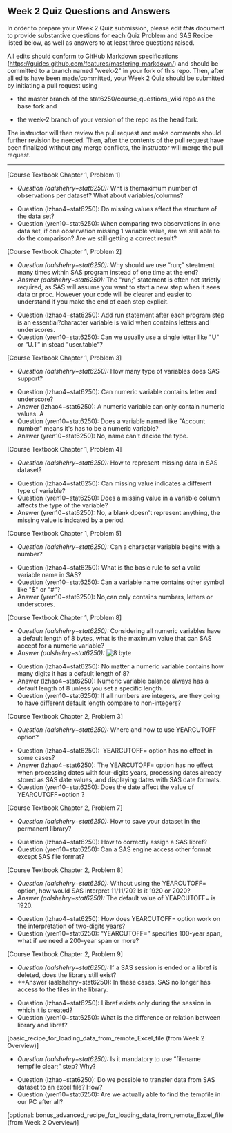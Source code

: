 ## Week 2 Quiz Questions and Answers

In order to prepare your Week 2 Quiz submission, please edit ***this*** document to provide substantive questions for each Quiz Problem and SAS Recipe listed below, as well as answers to at least three questions raised.

All edits should conform to GitHub Markdown specifications (https://guides.github.com/features/mastering-markdown/) and should be committed to a branch named "week-2" in your fork of this repo. Then, after all edits have been made/committed, your Week 2 Quiz should be submitted by initiating a pull request using

- the master branch of the stat6250/course_questions_wiki repo as the base fork and

- the week-2 branch of your version of the repo as the head fork.

The instructor will then review the pull request and make comments should further revision be needed. Then, after the contents of the pull request have been finalized without any merge conflicts, the instructor will merge the pull request.

********************************************************************************



[Course Textbook Chapter 1, Problem 1]
* *Question (aalshehry−stat6250):* Wht is themaximum number of observations per dataset? What about variables/columns?
- Question (lzhao4−stat6250): Do missing values affect the structure of the data set?
- Question (yren10−stat6250): When comparing two observations in one data set, if one observation missing 1 variable value, are we still able to do the comparison? Are we still getting a correct result?


[Course Textbook Chapter 1, Problem 2]
* *Question (aalshehry−stat6250):* Why should we use “run;” steatment many times within SAS program instead of one time at the end?
* *Answer (aalshehry−stat6250):* The "run;" statement is often not strictly required, as SAS will assume you want to start a new step when it sees data or proc. However your code will be clearer and easier to understand if you make the end of each step explicit.
- Question (lzhao4−stat6250): Add run statement after each program step is an essential?character variable is valid when contains letters and underscores.
- Question (yren10−stat6250): Can we usually use a single letter like "U" or “U.T” in stead "user.table"?


[Course Textbook Chapter 1, Problem 3]
* *Question (aalshehry−stat6250):* How many type of variables does SAS support?
- Question (lzhao4−stat6250): Can numeric variable contains letter and underscore?
- Answer (lzhao4−stat6250): A numeric variable can only contain numeric values. A 
- Question (yren10−stat6250): Does a variable named like "Account number" means it's has to be a numeric variable?
- Answer (yren10−stat6250): No, name can't decide the type.


[Course Textbook Chapter 1, Problem 4]
* *Question (aalshehry−stat6250):* How to represent missing data in SAS dataset?
- Question (lzhao4−stat6250): Can missing value indicates a different type of variable?
- Question (yren10−stat6250): Does a missing value in a variable column affects the type of the variable?
- Answer (yren10−stat6250): No, a blank dpesn't represent anything, the missing value is indcated by a period. 


[Course Textbook Chapter 1, Problem 5]
* *Question (aalshehry−stat6250):* Can a character variable begins with a number?
- Question (lzhao4−stat6250): What is the basic rule to set a valid variable name in SAS?
- Question (yren10−stat6250): Can a variable name contains other symbol like "$" or "#"?
- Answer (yren10−stat6250): No,can only contains numbers, letters or underscores.


[Course Textbook Chapter 1, Problem 8]
* *Question (aalshehry−stat6250):* Considering all numeric variables have a default length of 8 bytes, what is the maximum value that can SAS accept for a numeric variable?
* *Answer (aalshehry−stat6250):* 
![8 byte](https://github.com/aalshehry-stat6250/course-questions-wiki/blob/Week-2/week-02/8byte.JPG?raw=true)
- Question (lzhao4−stat6250): No matter a numeric variable contains how many digits it has a default length of 8?
- Answer (lzhao4−stat6250): Numeric variable balance always has a default length of 8 unless you set a specific length.
- Question (yren10−stat6250): If all numbers are integers, are they going to have different default length compare to non-integers?


[Course Textbook Chapter 2, Problem 3]
* *Question (aalshehry−stat6250):* Where and how to use YEARCUTOFF option?
- Question (lzhao4−stat6250):  YEARCUTOFF= option has no effect in some cases?
- Answer (lzhao4−stat6250): The YEARCUTOFF= option has no effect when processing dates with four-digits years, processing dates already stored as SAS date values, and displaying dates with SAS date formats.
- Question (yren10−stat6250): Does the date affect the value of YEARCUTOFF=option ?


[Course Textbook Chapter 2, Problem 7]
* *Question (aalshehry−stat6250):* How to save your dataset in the permanent library?
- Question (lzhao4−stat6250): How to correctly assign a SAS libref?
- Question (yren10−stat6250): Can a SAS engine access other format except SAS file format?


[Course Textbook Chapter 2, Problem 8]
* *Question (aalshehry−stat6250):* Without using the YEARCUTOFF= option, how would SAS interpret 11/11/20? Is it 1920 or 2020?
* *Answer (aalshehry−stat6250):* The default value of YEARCUTOFF= is 1920.
- Question (lzhao4−stat6250): How does YEARCUTOFF= option work on the interpretation of two-digits years?
- Question (yren10−stat6250): “YEARCUTOFF=” specifies 100-year span, what if we need a 200-year span or more?


[Course Textbook Chapter 2, Problem 9]
* *Question (aalshehry−stat6250):* If a SAS session is ended or a libref is deleted, does the library still exist?
* **Answer (aalshehry−stat6250): In these cases, SAS no longer has access to the files in the library.
- Question (lzhao4−stat6250): Libref exists only during the session in which it is created?
- Question (yren10−stat6250): What is the difference or relation between library and libref?


[basic_recipe_for_loading_data_from_remote_Excel_file (from Week 2 Overview)]
* *Question (aalshehry−stat6250):* Is it mandatory to use “filename tempfile clear;” step? Why?
- Question (lzhao−stat6250): Do we possible to transfer data from SAS dataset to an excel file? How? 
- Question (yren10−stat6250): Are we actually able to find the tempfile in our PC after all? 


[optional: bonus_advanced_recipe_for_loading_data_from_remote_Excel_file (from Week 2 Overview)]
